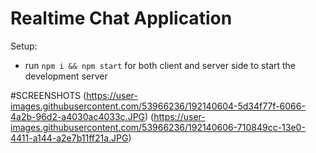 # Realtime Chat Application


Setup:
- run ```npm i && npm start``` for both client and server side to start the development server

#SCREENSHOTS
(https://user-images.githubusercontent.com/53966236/192140604-5d34f77f-6066-4a2b-96d2-a4030ac4033c.JPG)
(https://user-images.githubusercontent.com/53966236/192140606-710849cc-13e0-4411-a144-a2e7b11ff21a.JPG)
